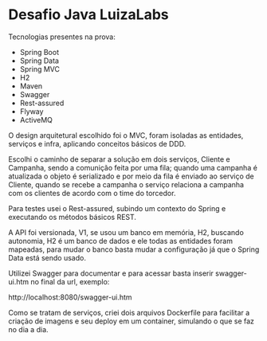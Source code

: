 # Desafio Java LuizaLabs

Tecnologias presentes na prova:  

* Spring Boot    
* Spring Data  
* Spring MVC
* H2
* Maven
* Swagger
* Rest-assured
* Flyway
* ActiveMQ

 O design arquitetural escolhido foi o MVC, foram isoladas as entidades, serviços e infra, aplicando conceitos básicos de DDD.

 Escolhi o caminho de separar a solução em dois serviços, Cliente e Campanha, sendo a comunição feita por uma fila; quando uma campanha é atualizada o objeto é serializado e por meio da fila é enviado ao serviço de Cliente, quando se recebe a campanha o serviço relaciona a campanha com os clientes de acordo com o time do torcedor.
	
Para testes usei o Rest-assured, subindo um contexto do Spring e executando os métodos básicos REST.

 A API foi versionada, V1, se usou um banco em memória, H2, buscando autonomia, H2 é um banco de dados e ele todas as entidades foram mapeadas, para mudar o banco basta mudar a configuração já que o Spring Data está sendo usado.
 
 Utilizei Swagger para documentar e para acessar basta inserir swagger-ui.htm no final da url, exemplo:
  
  http://localhost:8080/swagger-ui.htm 
  
  Como se tratam de serviços, criei dois arquivos Dockerfile para facilitar a criação de imagens e seu deploy em um container, simulando o que se faz no dia a dia.
